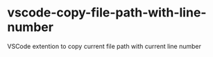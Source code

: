 # vscode-copy-file-path-with-line-number
VSCode extention to copy current file path with current line number
